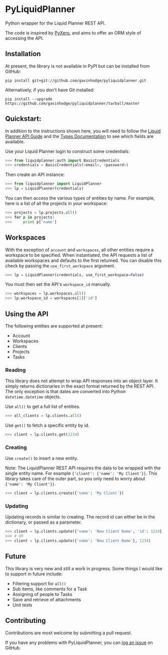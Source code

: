 PyLiquidPlanner
===============

Python wrapper for the Liquid Planner REST API.

The code is inspired by [PyXero](http://github.com/freakboy3742/pyxero), and aims to offer an ORM style of accessing the API.

## Installation

At present, the library is not available in PyPI but can be installed from GitHub:

```
pip install git+git://github.com/gavinhodge/pyliquidplanner.git
```

Alternatively, if you don't have Git installed:

```
pip install --upgrade https://github.com/gavinhodge/pyliquidplanner/tarball/master
```

## Quickstart:

In addition to the instructions shown here, you will need to follow the [Liquid Planner API Guide](http://www.liquidplanner.com/assets/api/liquidplanner_API.pdf) and the [Types Documentation](https://app.liquidplanner.com/api/help/types) to see which fields are available.

Use your Liquid Planner login to construct some credentials:

```python
>>> from liquidplanner.auth import BasicCredentials
>>> credentials = BasicCredentials(<email>, <password>)
```

Then create an API instance:

```python
>>> from liquidplanner import LiquidPlanner
>>> lp = LiquidPlanner(credentials)
```

You can then access the various types of entities by name. For example, here is a list of all the projects in your workspace:

```python
>>> projects = lp.projects.all()
>>> for p in projects:
>>>     print p['name']
```

## Workspaces

With the exception of `account` and `workspaces`, all other entities require a workspace to be specified. When instantiated, the API requests a list of available workspaces and defaults to the first returned. You can disable this check by passing the `use_first_workspace` argument.

```python
>>> lp = LiquidPlanner(credentials, use_first_workspace=False)
```

You must then set the API's `workspace_id` manually.

```python
>>> workspaces = lp.workspaces.all()
>>> lp.workspace_id = workspaces[1]['id']
```

## Using the API

The following entities are supported at present:

* Account
* Workspaces
* Clients
* Projects
* Tasks

### Reading

This library does not attempt to wrap API responses into an object layer. It simply returns dictionaries in the exact format returned by the REST API. The only exception is that dates are converted into Python `datetime.datetime` objects. 

Use `all()` to get a full list of entities.

```python
>>> all_clients = lp.clients.all()
```

Use `get()` to fetch a specific entity by id.

```python
>>> client = lp.clients.get(1234)
```

### Creating

Use `create()` to insert a new entity. 

Note: The LiquidPlanner REST API requires the data to be wrapped with the single entity name. For example `{'client': {'name': 'My Client'}}`. This library takes care of the outer part, so you only need to worry about `{'name': 'My Client'}}`.

```python
>>> client = lp.clients.create({'name': 'My Client'})
```

### Updating

Updating records is similar to creating. The record id can either be in the dictionary, or passed as a parameter.

```python
>>> client = lp.clients.update({'name': 'New Client Name', 'id': 1234})
>>> # OR
>>> client = lp.clients.update({'name': 'New Client Name'}, 1234)
```

## Future

This library is very new and still a work in progress. Some things I would like to support in future include:

* Filtering support for `all()`
* Sub items, like comments for a Task
* Assigning of people to Tasks
* Save and retrieve of attachments
* Unit tests

## Contributing

Contributions are most welcome by submitting a pull request.

If you have any problems with PyLiquidPlanner, you can [log an issue](http://github.com/gavinhodge/pyliquidplanner/issues) on GitHub.

